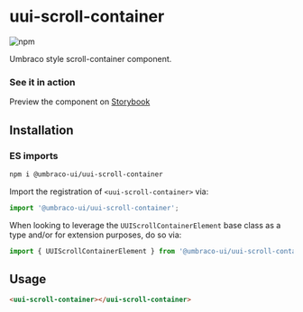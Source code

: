# uui-scroll-container

![npm](https://img.shields.io/npm/v/@umbraco-ui/uui-scroll-container?logoColor=%231B264F)

Umbraco style scroll-container component.

### See it in action

Preview the component on [Storybook](https://uui.umbraco.com/?path=/story/uui-scroll-container)

## Installation

### ES imports

```zsh
npm i @umbraco-ui/uui-scroll-container
```

Import the registration of `<uui-scroll-container>` via:

```javascript
import '@umbraco-ui/uui-scroll-container';
```

When looking to leverage the `UUIScrollContainerElement` base class as a type and/or for extension purposes, do so via:

```javascript
import { UUIScrollContainerElement } from '@umbraco-ui/uui-scroll-container';
```

## Usage

```html
<uui-scroll-container></uui-scroll-container>
```
